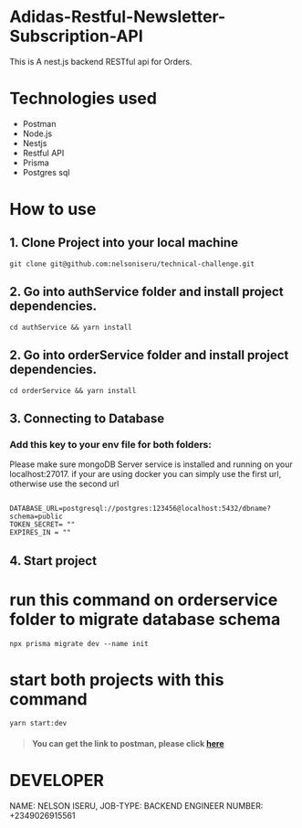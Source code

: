 # Adidas-Restful-Newsletter-Subscription-API

This is A nest.js backend RESTful api for Orders.

# Technologies used

-   Postman
-   Node.js
-   Nestjs
-   Restful API
-   Prisma
-   Postgres sql



# How to use

## 1. Clone Project into your local machine

```
git clone git@github.com:nelsoniseru/technical-challenge.git
```

## 2. Go into authService folder and install project dependencies.

```
cd authService && yarn install
```
## 2. Go into orderService folder and install project dependencies.
```
cd orderService && yarn install
```
## 3. Connecting to Database

### Add this key to your env file for both folders:

Please make sure mongoDB Server service is installed and running on your localhost:27017.
if your are using docker you can simply use the first url, otherwise use the second url
```

DATABASE_URL=postgresql://postgres:123456@localhost:5432/dbname?schema=public
TOKEN_SECRET= ""
EXPIRES_IN = ""

```

 
## 4. Start project
# run this command on orderservice folder to migrate database schema

```
npx prisma migrate dev --name init
```

# start both projects with this command

```
yarn start:dev
```

> #### You can get the link to postman, please click [here](https://documenter.getpostman.com/view/33482444/2sA35Baims) 


# DEVELOPER
NAME: NELSON ISERU,
JOB-TYPE: BACKEND ENGINEER
NUMBER: +2349026915561


